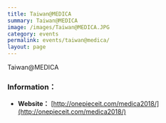 ```yaml
---
title: Taiwan@MEDICA
summary: Taiwan@MEDICA
image: /images/Taiwan@MEDICA.JPG
category: events
permalink: events/taiwan@medica/
layout: page
---
```


Taiwan@MEDICA

### Information：
* **Website：** [http://onepieceit.com/medica2018/](http://onepieceit.com/medica2018/)
